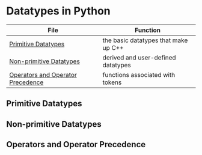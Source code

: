 # Datatypes in Python

| File | Function |
| ---- | -------- |
| [Primitive Datatypes](https://github.com/EthanC2/Notes-and-Writeups/tree/main/Python/Data%20and%20Datatypes#primitive-datatypes) | the basic datatypes that make up C++ |
| [Non-primitive Datatypes](https://github.com/EthanC2/Notes-and-Writeups/blob/main/Python/Data%20and%20Datatypes/README.md#non-primitive-datatypes) | derived and user-defined datatypes |
| [Operators and Operator Precedence](https://github.com/EthanC2/Notes-and-Writeups/blob/main/Python/Data%20and%20Datatypes/README.md#operators-and-operator-precedence) | functions associated with tokens |

## Primitive Datatypes


## Non-primitive Datatypes


## Operators and Operator Precedence

